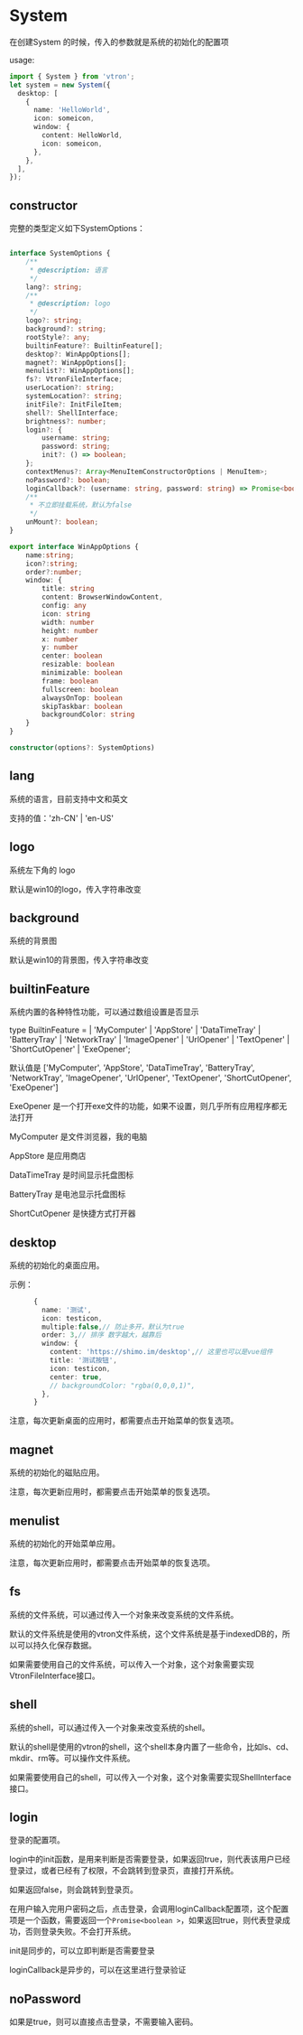 # System

在创建System 的时候，传入的参数就是系统的初始化的配置项

usage:

```typescript
import { System } from 'vtron';
let system = new System({
  desktop: [
    {
      name: 'HelloWorld',
      icon: someicon,
      window: {
        content: HelloWorld,
        icon: someicon,
      },
    },
  ],
});
```

## constructor

完整的类型定义如下SystemOptions：

```typescript

interface SystemOptions {
    /**
     * @description: 语言
     */
    lang?: string;
    /**
     * @description: logo
     */
    logo?: string;
    background?: string;
    rootStyle?: any;
    builtinFeature?: BuiltinFeature[];
    desktop?: WinAppOptions[];
    magnet?: WinAppOptions[];
    menulist?: WinAppOptions[];
    fs?: VtronFileInterface;
    userLocation?: string;
    systemLocation?: string;
    initFile?: InitFileItem;
    shell?: ShellInterface;
    brightness?: number;
    login?: {
        username: string;
        password: string;
        init?: () => boolean;
    };
    contextMenus?: Array<MenuItemConstructorOptions | MenuItem>;
    noPassword?: boolean;
    loginCallback?: (username: string, password: string) => Promise<boolean>;
    /**
     * 不立即挂载系统，默认为false
     */
    unMount?: boolean;
}

export interface WinAppOptions {
    name:string;
    icon?:string;
    order?:number;
    window: {
        title: string
        content: BrowserWindowContent,
        config: any
        icon: string
        width: number
        height: number
        x: number
        y: number
        center: boolean
        resizable: boolean
        minimizable: boolean
        frame: boolean
        fullscreen: boolean
        alwaysOnTop: boolean
        skipTaskbar: boolean
        backgroundColor: string
    }
}

constructor(options?: SystemOptions)
```

## lang

系统的语言，目前支持中文和英文

支持的值：'zh-CN' | 'en-US'

## logo

系统左下角的 logo

默认是win10的logo，传入字符串改变

## background

系统的背景图

默认是win10的背景图，传入字符串改变

## builtinFeature

系统内置的各种特性功能，可以通过数组设置是否显示

type BuiltinFeature =
  | 'MyComputer'
  | 'AppStore'
  | 'DataTimeTray'
  | 'BatteryTray'
  | 'NetworkTray'
  | 'ImageOpener'
  | 'UrlOpener'
  | 'TextOpener'
  | 'ShortCutOpener'
  | 'ExeOpener';


默认值是 ['MyComputer', 'AppStore', 'DataTimeTray', 'BatteryTray', 'NetworkTray', 'ImageOpener', 'UrlOpener', 'TextOpener', 'ShortCutOpener', 'ExeOpener']

ExeOpener 是一个打开exe文件的功能，如果不设置，则几乎所有应用程序都无法打开

MyComputer 是文件浏览器，我的电脑

AppStore 是应用商店

DataTimeTray 是时间显示托盘图标

BatteryTray 是电池显示托盘图标

ShortCutOpener 是快捷方式打开器

## desktop

系统的初始化的桌面应用。

示例：

```typescript
      {
        name: '测试',
        icon: testicon,
        multiple:false,// 防止多开，默认为true
        order: 3,// 排序 数字越大，越靠后
        window: {
          content: 'https://shimo.im/desktop',// 这里也可以是vue组件
          title: '测试按钮',
          icon: testicon,
          center: true,
          // backgroundColor: "rgba(0,0,0,1)",
        },
      }
```

注意，每次更新桌面的应用时，都需要点击开始菜单的恢复选项。

## magnet

系统的初始化的磁贴应用。

注意，每次更新应用时，都需要点击开始菜单的恢复选项。

## menulist

系统的初始化的开始菜单应用。

注意，每次更新应用时，都需要点击开始菜单的恢复选项。

## fs

系统的文件系统，可以通过传入一个对象来改变系统的文件系统。

默认的文件系统是使用的vtron文件系统，这个文件系统是基于indexedDB的，所以可以持久化保存数据。

如果需要使用自己的文件系统，可以传入一个对象，这个对象需要实现VtronFileInterface接口。

## shell

系统的shell，可以通过传入一个对象来改变系统的shell。

默认的shell是使用的vtron的shell，这个shell本身内置了一些命令，比如ls、cd、mkdir、rm等。可以操作文件系统。

如果需要使用自己的shell，可以传入一个对象，这个对象需要实现ShellInterface接口。

## login

登录的配置项。

login中的init函数，是用来判断是否需要登录，如果返回true，则代表该用户已经登录过，或者已经有了权限，不会跳转到登录页，直接打开系统。

如果返回false，则会跳转到登录页。

在用户输入完用户密码之后，点击登录，会调用loginCallback配置项，这个配置项是一个函数，需要返回一个`Promise<boolean >`，如果返回true，则代表登录成功，否则登录失败。不会打开系统。

init是同步的，可以立即判断是否需要登录

loginCallback是异步的，可以在这里进行登录验证

## noPassword

如果是true，则可以直接点击登录，不需要输入密码。
